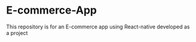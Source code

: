 # E-commerce-App
This repository is for an E-commerce app using React-native developed as a project
